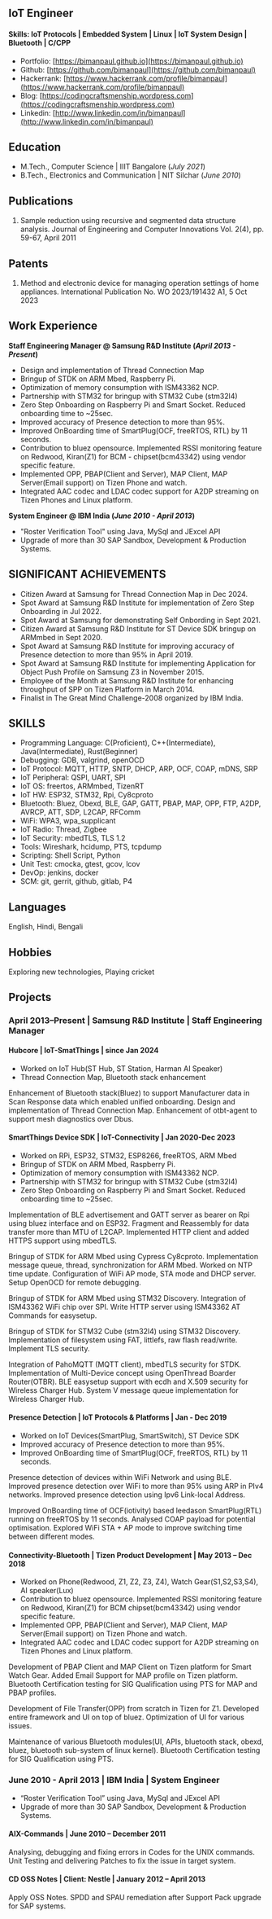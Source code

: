 ## IoT Engineer

#### Skills: IoT Protocols | Embedded System | Linux | IoT System Design | Bluetooth | C/CPP
- Portfolio: [https://bimanpaul.github.io](https://bimanpaul.github.io)
- Github: [https://github.com/bimanpaul](https://github.com/bimanpaul)
- Hackerrank: [https://www.hackerrank.com/profile/bimanpaul](https://www.hackerrank.com/profile/bimanpaul)
- Blog: [https://codingcraftsmenship.wordpress.com](https://codingcraftsmenship.wordpress.com)
- Linkedin: [http://www.linkedin.com/in/bimanpaul](http://www.linkedin.com/in/bimanpaul)

## Education
- M.Tech., Computer Science	| IIIT Bangalore (_July 2021_)
- B.Tech., Electronics and Communication | NIT Silchar (_June 2010_)

## Publications
1. Sample reduction using recursive and segmented data structure analysis.
Journal of Engineering and Computer Innovations Vol. 2(4), pp. 59-67, April 2011

## Patents
1. Method and electronic device for managing operation settings of home appliances.
International Publication No. WO 2023/191432 A1, 5 Oct 2023

## Work Experience
**Staff Engineering Manager @ Samsung R&D Institute (_April 2013 - Present_)**
- Design and implementation of Thread Connection Map
- Bringup of STDK on ARM Mbed, Raspberry Pi.
- Optimization of memory consumption with ISM43362 NCP.
- Partnership with STM32 for bringup with STM32 Cube (stm32l4)
- Zero Step Onboarding on Raspberry Pi and Smart Socket. Reduced onboarding time to ~25sec.
- Improved accuracy of Presence detection to more than 95%.
- Improved OnBoarding time of SmartPlug(OCF, freeRTOS, RTL) by 11 seconds.
- Contribution to bluez opensource. Implemented RSSI monitoring feature on Redwood, Kiran(Z1) for BCM - chipset(bcm43342) using vendor specific feature.
- Implemented OPP, PBAP(Client and Server), MAP Client, MAP Server(Email support) on Tizen Phone and watch.
- Integrated AAC codec and LDAC codec support for A2DP streaming on Tizen Phones and Linux platform.

**System Engineer @ IBM India (_June 2010 - April 2013_)**
- "Roster Verification Tool" using Java, MySql and JExcel API
- Upgrade of more than 30 SAP Sandbox, Development & Production Systems.

## SIGNIFICANT ACHIEVEMENTS
- Citizen Award at Samsung for Thread Connection Map in Dec 2024.
- Spot Award at Samsung R&D Institute for implementation of Zero Step Onboarding  in Jul 2022.
- Spot Award at Samsung for demonstrating Self Onbording  in Sept 2021.
- Citizen Award at Samsung R&D Institute for ST Device SDK bringup on ARMmbed in Sept 2020.
- Spot Award at Samsung R&D Institute for improving accuracy of Presence detection to more than 95% in April 2019.
- Spot Award at Samsung R&D Institute  for implementing Application for Object Push Profile on Samsung Z3 in November 2015.
- Employee of the Month at Samsung R&D Institute for enhancing throughput of SPP on Tizen Platform in March 2014.
- Finalist in The Great Mind Challenge-2008 organized by IBM India.

## SKILLS
- Programming Language: C(Proficient),   C++(Intermediate), Java(Intermediate), Rust(Beginner)
- Debugging: GDB, valgrind, openOCD
- IoT Protocol: MQTT, HTTP, SNTP, DHCP, ARP, OCF, COAP, mDNS, SRP
- IoT Peripheral: QSPI, UART, SPI
- IoT OS: freertos, ARMmbed, TizenRT
- IoT HW: ESP32, STM32, Rpi, Cy8cproto
- Bluetooth:  Bluez, Obexd, BLE, GAP, GATT, PBAP, MAP, OPP, FTP, A2DP, AVRCP, ATT, SDP, L2CAP, RFComm
- WiFi:  WPA3, wpa_supplicant
- IoT Radio: Thread, Zigbee
- IoT Security: mbedTLS, TLS 1.2
- Tools: Wireshark, hcidump, PTS, tcpdump
- Scripting: Shell Script, Python
- Unit Test: cmocka, gtest, gcov, lcov
- DevOp: jenkins, docker
- SCM: git, gerrit, github, gitlab, P4

## Languages
English, Hindi, Bengali

## Hobbies
Exploring new technologies, Playing cricket

## Projects
### April 2013–Present | Samsung R&D Institute | Staff Engineering Manager

#### Hubcore | IoT-SmatThings | since Jan 2024
- Worked on IoT Hub(ST Hub, ST Station, Harman AI Speaker)
- Thread Connection Map, Bluetooth stack enhancement

Enhancement of Bluetooth stack(Bluez) to support Manufacturer data in Scan Response data which enabled unified onboarding. Design and implementation of Thread Connection Map. Enhancement of otbt-agent to support mesh diagnostics over Dbus.

#### SmartThings Device SDK | IoT-Connectivity | Jan 2020-Dec 2023
- Worked on RPi, ESP32, STM32, ESP8266, freeRTOS, ARM Mbed
- Bringup of STDK on ARM Mbed, Raspberry Pi.
- Optimization of memory consumption with ISM43362 NCP.
- Partnership with STM32 for bringup with STM32 Cube (stm32l4)
- Zero Step Onboarding on Raspberry Pi and Smart Socket. Reduced onboarding time to ~25sec.

Implementation of BLE advertisement and GATT server as bearer on Rpi using bluez interface and on ESP32. Fragment and Reassembly for data transfer more than MTU of L2CAP. Implemented HTTP client and added HTTPS support using mbedTLS.

Bringup of STDK for ARM Mbed using Cypress Cy8cproto. Implementation message queue, thread, synchronization for ARM Mbed. Worked on NTP time update. Configuration of WiFi AP mode, STA mode and DHCP server. Setup OpenOCD for remote debugging.

Bringup of STDK for ARM Mbed using STM32 Discovery.  Integration of ISM43362 WiFi chip over SPI. Write HTTP server using ISM43362  AT Commands for easysetup.

Bringup of STDK for STM32 Cube (stm32l4) using STM32 Discovery. Implementation of filesystem using FAT, littlefs, raw flash read/write. Implement TLS security.

Integration of PahoMQTT (MQTT client), mbedTLS security for STDK. Implementation of Multi-Device concept using OpenThread Boarder Router(OTBR). BLE easysetup support with ecdh and X.509 security for Wireless Charger Hub. System V message queue implementation for Wireless Charger Hub.

#### Presence Detection | IoT Protocols & Platforms | Jan  - Dec 2019
- Worked on IoT Devices(SmartPlug, SmartSwitch), ST Device SDK
- Improved accuracy of Presence detection to more than 95%.
- Improved OnBoarding time of SmartPlug(OCF, freeRTOS, RTL) by 11 seconds.

Presence detection of devices within WiFi Network and using BLE. Improved presence detection over WiFi to more than 95% using ARP in PIv4 networks. Improved presence detection using Ipv6 Link-local Address.

Improved OnBoarding time of OCF(iotivity) based leedason SmartPlug(RTL) running on freeRTOS by 11 seconds. Analysed COAP payload for potential optimisation. Explored WiFi STA + AP mode to improve switching time between different modes.

#### Connectivity-Bluetooth | Tizen Product Development | May 2013 – Dec 2018
- Worked on Phone(Redwood, Z1, Z2, Z3, Z4), Watch Gear(S1,S2,S3,S4), AI speaker(Lux)
- Contribution to bluez opensource. Implemented RSSI monitoring feature on Redwood, Kiran(Z1) for BCM chipset(bcm43342) using vendor specific feature.
- Implemented OPP, PBAP(Client and Server), MAP Client, MAP Server(Email support) on Tizen Phone and watch.
- Integrated AAC codec and LDAC codec support for A2DP streaming on Tizen Phones and Linux platform.

Development of PBAP Client and MAP Client on Tizen platform for Smart Watch Gear. Added Email Support for MAP profile on Tizen platform.  Bluetooth Certification testing for SIG Qualification using PTS for MAP and PBAP profiles.

Development of File Transfer(OPP) from scratch in Tizen for Z1. Developed entire framework and UI on top of bluez. Optimization of UI for various issues.

Maintenance of various Bluetooth modules(UI, APIs, bluetooth stack, obexd, bluez, bluetooth sub-system of linux kernel). Bluetooth Certification testing for SIG Qualification using PTS.

### June 2010 - April 2013 | IBM India | System Engineer
- “Roster Verification Tool” using Java, MySql and JExcel API
- Upgrade of more than 30 SAP Sandbox, Development & Production Systems.

#### AIX-Commands | June 2010 – December 2011
Analysing, debugging and fixing errors in Codes  for the UNIX commands. Unit Testing and delivering Patches to fix the issue in target system.

#### CD OSS Notes | Client: Nestle | January 2012 – April 2013
Apply OSS Notes. SPDD and SPAU remediation after Support Pack upgrade for SAP systems.
